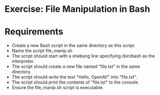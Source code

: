 # Exercise: File Manipulation in Bash
# Requirements
- Create a new Bash script in the same directory as this script. 
- Name the script file_manip.sh
- The script should start with a shebang line specifying /bin/bash as the interpreter.
- The script should create a new file named "file.txt" in the same directory.
- The script should write the text "Hello, OpenAI!" into "file.txt".
- The script should print the contents of "file.txt" to the console.
- Ensure the file_manip.sh script is executable.